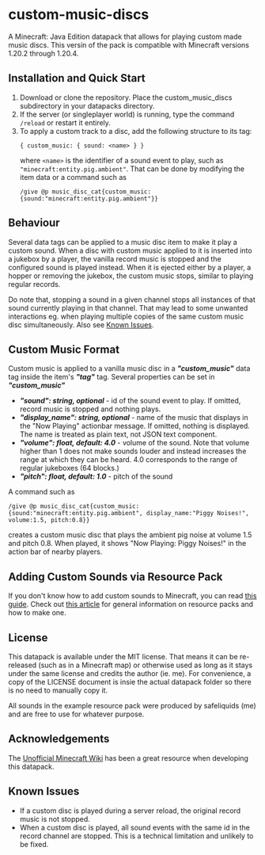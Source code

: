 # custom-music-discs

A Minecraft: Java Edition datapack that allows for playing custom made music discs. This versin of the pack is compatible with Minecraft versions 1.20.2 through 1.20.4.

## Installation and Quick Start

1. Download or clone the repository. Place the custom_music_discs subdirectory in your datapacks directory.
2. If the server (or singleplayer world) is running, type the command `/reload` or restart it entirely.
3. To apply a custom track to a disc, add the following structure to its tag:
	```
	{ custom_music: { sound: <name> } }
	```
	where `<name>` is the identifier of a sound event to play, such as `"minecraft:entity.pig.ambient"`. That can be done by modifying the item data or a command such as
	```
	/give @p music_disc_cat{custom_music:{sound:"minecraft:entity.pig.ambient"}}
	```

## Behaviour
Several data tags can be applied to a music disc item to make it play a custom sound. When a disc with custom music applied to it is inserted into a jukebox by a player, the vanilla record music is stopped and the configured sound is played instead. When it is ejected either by a player, a hopper or removing the jukebox, the custom music stops, similar to playing regular records.

Do note that, stopping a sound in a given channel stops all instances of that sound currently playing in that channel. That may lead to some unwanted interactions eg. when playing multiple copies of the same custom music disc simultaneously. Also see [Known Issues](#known-issues).

## Custom Music Format
Custom music is applied to a vanilla music disc in a ***"custom_music"*** data tag inside the item's ***"tag"*** tag. Several properties can be set in ***"custom_music"***
- ***"sound": string, optional*** - id of the sound event to play. If omitted, record music is stopped and nothing plays.
- ***"display_name": string, optional*** - name of the music that displays in the "Now Playing" actionbar message. If omitted, nothing is displayed. The name is treated as plain text, not JSON text component.
- ***"volume": float, default: 4.0*** - volume of the sound. Note that volume higher than 1 does not make sounds louder and instead increases the range at which they can be heard. 4.0 corresponds to the range of regular jukeboxes (64 blocks.)
- ***"pitch": float, default: 1.0*** - pitch of the sound

A command such as
```
/give @p music_disc_cat{custom_music:{sound:"minecraft:entity.pig.ambient", display_name:"Piggy Noises!", volume:1.5, pitch:0.8}}
```
creates a custom music disc that plays the ambient pig noise at volume 1.5 and pitch 0.8. When played, it shows "Now Playing: Piggy Noises!" in the action bar of nearby players.

## Adding Custom Sounds via Resource Pack
If you don't know how to add custom sounds to Minecraft, you can read [this guide](docs/sounds_guide.md). Check out [this article](https://minecraft.wiki/w/Resource_pack) for general information on resource packs and how to make one.

## License
This datapack is available under the MIT license. That means it can be
re-released (such as in a Minecraft map) or otherwise used as long as it 
stays under the same license and credits the author (ie. me). For convenience,
a copy of the LICENSE document is insie the actual datapack folder so there is
no need to manually copy it.

All sounds in the example resource pack were produced by safeliquids (me) and are free to use for whatever purpose.

## Acknowledgements
The [Unofficial Minecraft Wiki](https://minecraft.wiki) has been a great resource when developing this datapack.

## Known Issues
- If a custom disc is played during a server reload, the original record music is not stopped.
- When a custom disc is played, all sound events with the same id in the record channel are stopped. This is a technical limitation and unlikely to be fixed.
